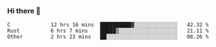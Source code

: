 ### Hi there 👋

<!--
**WShiBin/WShiBin** is a ✨ _special_ ✨ repository because its `README.md` (this file) appears on your GitHub profile.

Here are some ideas to get you started:

- 🔭 I’m currently working on ...
- 🌱 I’m currently learning ...
- 👯 I’m looking to collaborate on ...
- 🤔 I’m looking for help with ...
- 💬 Ask me about ...
- 📫 How to reach me: ...
- 😄 Pronouns: ...
- ⚡ Fun fact: ...
-->

<!--START_SECTION:waka-->

```text
C             12 hrs 16 mins  ██████████▓░░░░░░░░░░░░░░   42.32 %
Rust          6 hrs 7 mins    █████▒░░░░░░░░░░░░░░░░░░░   21.11 %
Other         2 hrs 23 mins   ██░░░░░░░░░░░░░░░░░░░░░░░   08.26 %
```

<!--END_SECTION:waka-->
